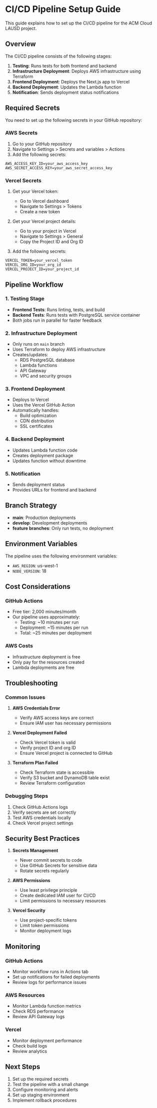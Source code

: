 # CI/CD Pipeline Setup Guide

This guide explains how to set up the CI/CD pipeline for the ACM Cloud LAUSD project.

## Overview

The CI/CD pipeline consists of the following stages:

1. **Testing**: Runs tests for both frontend and backend
2. **Infrastructure Deployment**: Deploys AWS infrastructure using Terraform
3. **Frontend Deployment**: Deploys the Next.js app to Vercel
4. **Backend Deployment**: Updates the Lambda function
5. **Notification**: Sends deployment status notifications

## Required Secrets

You need to set up the following secrets in your GitHub repository:

### AWS Secrets
1. Go to your GitHub repository
2. Navigate to Settings > Secrets and variables > Actions
3. Add the following secrets:

```
AWS_ACCESS_KEY_ID=your_aws_access_key
AWS_SECRET_ACCESS_KEY=your_aws_secret_access_key
```

### Vercel Secrets
1. Get your Vercel token:
   - Go to Vercel dashboard
   - Navigate to Settings > Tokens
   - Create a new token

2. Get your Vercel project details:
   - Go to your project in Vercel
   - Navigate to Settings > General
   - Copy the Project ID and Org ID

3. Add the following secrets:
```
VERCEL_TOKEN=your_vercel_token
VERCEL_ORG_ID=your_org_id
VERCEL_PROJECT_ID=your_project_id
```

## Pipeline Workflow

### 1. Testing Stage
- **Frontend Tests**: Runs linting, tests, and build
- **Backend Tests**: Runs tests with PostgreSQL service container
- Both jobs run in parallel for faster feedback

### 2. Infrastructure Deployment
- Only runs on `main` branch
- Uses Terraform to deploy AWS infrastructure
- Creates/updates:
  - RDS PostgreSQL database
  - Lambda functions
  - API Gateway
  - VPC and security groups

### 3. Frontend Deployment
- Deploys to Vercel
- Uses the Vercel GitHub Action
- Automatically handles:
  - Build optimization
  - CDN distribution
  - SSL certificates

### 4. Backend Deployment
- Updates Lambda function code
- Creates deployment package
- Updates function without downtime

### 5. Notification
- Sends deployment status
- Provides URLs for frontend and backend

## Branch Strategy

- **main**: Production deployments
- **develop**: Development deployments
- **feature branches**: Only run tests, no deployment

## Environment Variables

The pipeline uses the following environment variables:
- `AWS_REGION`: us-west-1
- `NODE_VERSION`: 18

## Cost Considerations

### GitHub Actions
- Free tier: 2,000 minutes/month
- Our pipeline uses approximately:
  - Testing: ~10 minutes per run
  - Deployment: ~15 minutes per run
  - Total: ~25 minutes per deployment

### AWS Costs
- Infrastructure deployment is free
- Only pay for the resources created
- Lambda deployments are free

## Troubleshooting

### Common Issues

1. **AWS Credentials Error**
   - Verify AWS access keys are correct
   - Ensure IAM user has necessary permissions

2. **Vercel Deployment Failed**
   - Check Vercel token is valid
   - Verify project ID and org ID
   - Ensure Vercel project is connected to GitHub

3. **Terraform Plan Failed**
   - Check Terraform state is accessible
   - Verify S3 bucket and DynamoDB table exist
   - Review Terraform configuration

### Debugging Steps

1. Check GitHub Actions logs
2. Verify secrets are set correctly
3. Test AWS credentials locally
4. Check Vercel project settings

## Security Best Practices

1. **Secrets Management**
   - Never commit secrets to code
   - Use GitHub Secrets for sensitive data
   - Rotate secrets regularly

2. **AWS Permissions**
   - Use least privilege principle
   - Create dedicated IAM user for CI/CD
   - Limit permissions to necessary resources

3. **Vercel Security**
   - Use project-specific tokens
   - Limit token permissions
   - Monitor deployment logs

## Monitoring

### GitHub Actions
- Monitor workflow runs in Actions tab
- Set up notifications for failed deployments
- Review logs for performance issues

### AWS Resources
- Monitor Lambda function metrics
- Check RDS performance
- Review API Gateway logs

### Vercel
- Monitor deployment performance
- Check build logs
- Review analytics

## Next Steps

1. Set up the required secrets
2. Test the pipeline with a small change
3. Configure monitoring and alerts
4. Set up staging environment
5. Implement rollback procedures 